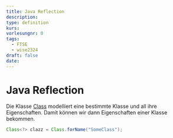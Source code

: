 ```yaml
---
title: Java Reflection
description: 
type: definition
kurs: 
vorlesungnr: 0
tags:
  - FTSE
  - wise2324
draft: false
date:
---
```

# Java Reflection

Die Klasse [Class](https://docs.oracle.com/javase/8/docs/api/java/lang/Class.html) modelliert eine bestimmte Klasse und all ihre Eigenschaften. Damit können wir dann Eigenschaften einer Klasse bekommen.

```java
Class<?> clazz = Class.forName("SomeClass");
```
